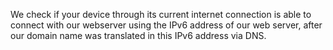 We check if your device through its current internet connection is able to connect with our webserver using the IPv6 address of our web server, after our domain name was translated in this IPv6 address via DNS.
